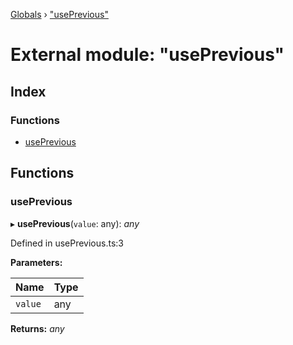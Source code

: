 [Globals](../globals.md) › ["usePrevious"](_useprevious_.md)

# External module: "usePrevious"

## Index

### Functions

* [usePrevious](_useprevious_.md#useprevious)

## Functions

###  usePrevious

▸ **usePrevious**(`value`: any): *any*

Defined in usePrevious.ts:3

**Parameters:**

Name | Type |
------ | ------ |
`value` | any |

**Returns:** *any*
